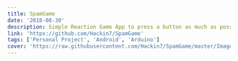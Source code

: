 ```yaml
---
title: SpamGame
date: '2018-08-30'
description: Simple Reaction Game App to press a button as much as possible within 60s
link: 'https://github.com/Hackin7/SpamGame'
tags: ['Personal Project', 'Android', 'Arduino']
cover: 'https://raw.githubusercontent.com/Hackin7/SpamGame/master/Images/FeatureGraphic.svg'
---
```



